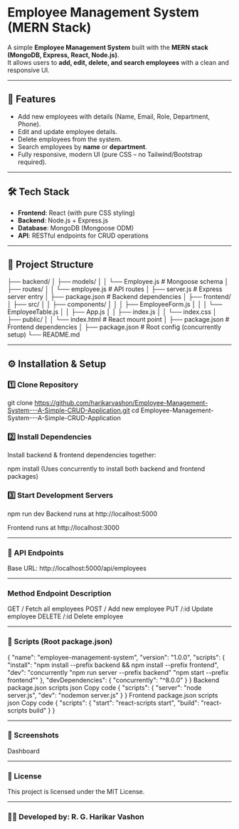 # Employee Management System (MERN Stack)

A simple **Employee Management System** built with the **MERN stack (MongoDB, Express, React, Node.js)**.  
It allows users to **add, edit, delete, and search employees** with a clean and responsive UI.

---

## 🚀 Features
- Add new employees with details (Name, Email, Role, Department, Phone).
- Edit and update employee details.
- Delete employees from the system.
- Search employees by **name** or **department**.
- Fully responsive, modern UI (pure CSS – no Tailwind/Bootstrap required).

---

## 🛠️ Tech Stack
- **Frontend**: React (with pure CSS styling)
- **Backend**: Node.js + Express.js
- **Database**: MongoDB (Mongoose ODM)
- **API**: RESTful endpoints for CRUD operations

---

## 📂 Project Structure
├── backend/
│ ├── models/
│ │ └── Employee.js # Mongoose schema
│ ├── routes/
│ │ └── employee.js # API routes
│ ├── server.js # Express server entry
│ ├── package.json # Backend dependencies
│
├── frontend/
│ ├── src/
│ │ ├── components/
│ │ │ ├── EmployeeForm.js
│ │ │ └── EmployeeTable.js
│ │ ├── App.js
│ │ ├── index.js
│ │ └── index.css
│ ├── public/
│ │ └── index.html # React mount point
│ ├── package.json # Frontend dependencies
│
├── package.json # Root config (concurrently setup)
└── README.md

---

## ⚙️ Installation & Setup

### 1️⃣ Clone Repository
git clone https://github.com/harikarvashon/Employee-Management-System---A-Simple-CRUD-Application.git
cd Employee-Management-System---A-Simple-CRUD-Application

### 2️⃣ Install Dependencies
Install backend & frontend dependencies together:

npm install
(Uses concurrently to install both backend and frontend packages)

### 3️⃣ Start Development Servers
npm run dev
Backend runs at http://localhost:5000

Frontend runs at http://localhost:3000

---

### 🔗 API Endpoints
Base URL: http://localhost:5000/api/employees

---

### Method	Endpoint	Description
GET	/	Fetch all employees
POST	/	Add new employee
PUT	/:id	Update employee
DELETE	/:id	Delete employee

---

### 📜 Scripts (Root package.json)
{
  "name": "employee-management-system",
  "version": "1.0.0",
  "scripts": {
    "install": "npm install --prefix backend && npm install --prefix frontend",
    "dev": "concurrently \"npm run server --prefix backend\" \"npm start --prefix frontend\""
  },
  "devDependencies": {
    "concurrently": "^8.0.0"
  }
}
Backend package.json scripts
json
Copy code
{
  "scripts": {
    "server": "node server.js",
    "dev": "nodemon server.js"
  }
}
Frontend package.json scripts
json
Copy code
{
  "scripts": {
    "start": "react-scripts start",
    "build": "react-scripts build"
  }
}

---

### 📸 Screenshots
Dashboard

---

### 📜 License
This project is licensed under the MIT License.

---

### 👨‍💻 Developed by: R. G. Harikar Vashon


